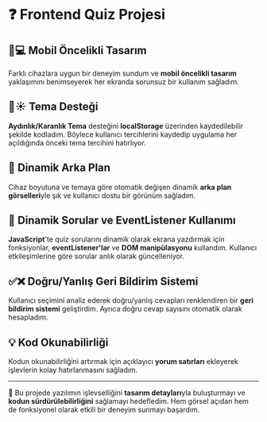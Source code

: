 # ❓ Frontend Quiz Projesi

## 📱💻 Mobil Öncelikli Tasarım
Farklı cihazlara uygun bir deneyim sundum ve **mobil öncelikli tasarım** yaklaşımını benimseyerek her ekranda sorunsuz bir kullanım sağladım.

## 🌙☀️ Tema Desteği
**Aydınlık/Karanlık Tema** desteğini **localStorage** üzerinden kaydedilebilir şekilde kodladım. Böylece kullanıcı tercihlerini kaydedip uygulama her açıldığında önceki tema tercihini hatırlıyor.

## 🎨 Dinamik Arka Plan
Cihaz boyutuna ve temaya göre otomatik değişen dinamik **arka plan görselleri**yle şık ve kullanıcı dostu bir görünüm sağladım.

## 📜 Dinamik Sorular ve EventListener Kullanımı
**JavaScript**'te quiz sorularını dinamik olarak ekrana yazdırmak için fonksiyonlar, **eventListener'lar** ve **DOM manipülasyonu** kullandım. Kullanıcı etkileşimlerine göre sorular anlık olarak güncelleniyor.

## ✅❌ Doğru/Yanlış Geri Bildirim Sistemi
Kullanıcı seçimini analiz ederek doğru/yanlış cevapları renklendiren bir **geri bildirim sistemi** geliştirdim. Ayrıca doğru cevap sayısını otomatik olarak hesapladım.

## 💡 Kod Okunabilirliği
Kodun okunabilirliğini artırmak için açıklayıcı **yorum satırları** ekleyerek işlevlerin kolay hatırlanmasını sağladım.

---

🚀 Bu projede yazılımın işlevselliğini **tasarım detayları**yla buluşturmayı ve **kodun sürdürülebilirliğini** sağlamayı hedefledim. Hem görsel açıdan hem de fonksiyonel olarak etkili bir deneyim sunmayı başardım.
